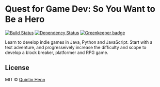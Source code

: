 # Quest for Game Dev: So You Want to Be a Hero

[![Build Status][travis-image]][travis-url] [![Dependency Status][daviddm-image]][daviddm-url] [![Greenkeeper badge][greenkeeper-image]][greenkeeper-url]

 Learn to develop indie games in Java, Python and JavaScript. Start with a text adventure, and progresseively increase the difficulty and scope to develop a block breaker, platformer and RPG game.

## License

MIT © [Quintin Henn](http://skerwe.web.za)

[travis-image]: https://travis-ci.com/Skerwe/quest-for-game-dev.svg?branch=master
[travis-url]: https://travis-ci.com/Skerwe/quest-for-game-dev
[daviddm-image]: https://david-dm.org/Skerwe/quest-for-game-dev.svg?theme=shields.io
[daviddm-url]: https://david-dm.org/Skerwe/quest-for-game-dev
[greenkeeper-image]: https://badges.greenkeeper.io/Skerwe/quest-for-game-dev.svg
[greenkeeper-url]: https://greenkeeper.io/
